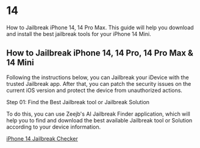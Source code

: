 # 14
How to Jailbreak iPhone 14, 14 Pro Max. This guide will help you download and install the best jailbreak tools for your iPhone 14 Mini. 

## How to Jailbreak iPhone 14, 14 Pro, 14 Pro Max & 14 Mini
Following the instructions below, you can Jailbreak your iDevice with the trusted Jailbreak app. After that, you can patch the security issues on the current iOS version and protect the device from unauthorized actions. 

Step 01: Find the Best Jailbreak tool or Jailbreak Solution

To do this, you can use Zeejb's AI Jailbreak Finder application, which will help you to find and download the best available Jailbreak tool or Solution according to your device information.

[iPhone 14 Jailbreak Checker](https://zeejb.com/ai/jailbreak-finder/)  

